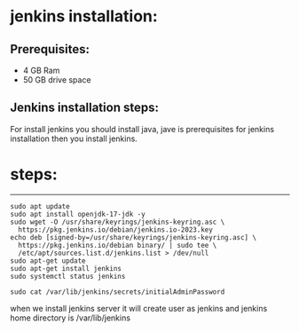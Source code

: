jenkins installation:
=====================

## Prerequisites:
* 4 GB Ram
* 50 GB drive space

## Jenkins installation steps:
  For install jenkins you should install java, jave is prerequisites for jenkins installation then you install jenkins.

# steps:
---------
```
sudo apt update
sudo apt install openjdk-17-jdk -y
sudo wget -O /usr/share/keyrings/jenkins-keyring.asc \
  https://pkg.jenkins.io/debian/jenkins.io-2023.key
echo deb [signed-by=/usr/share/keyrings/jenkins-keyring.asc] \
  https://pkg.jenkins.io/debian binary/ | sudo tee \
  /etc/apt/sources.list.d/jenkins.list > /dev/null
sudo apt-get update
sudo apt-get install jenkins
sudo systemctl status jenkins

```

```
sudo cat /var/lib/jenkins/secrets/initialAdminPassword
```


when we install jenkins server it will create user as jenkins 
and jenkins home directory is /var/lib/jenkins




  
